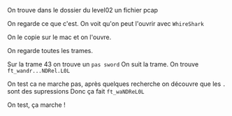 On trouve dans le dossier du level02 un fichier pcap

On regarde ce que c'est. On voit qu'on peut l'ouvrir avec `WhireShark`

On le copie sur le mac et on l'ouvre.

On regarde toutes les trames.

Sur la trame 43 on trouve un `pas sword`
On suit la trame.
On trouve `ft_wandr...NDRel.L0L`

On test ca ne marche pas, après quelques recherche on découvre que les `.` sont des supressions 
Donc ça fait `ft_waNDReL0L`

On test, ça marche ! 

